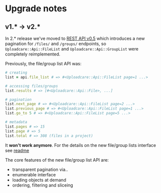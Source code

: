 # Upgrade notes

## v1.* -> v2.*

In 2.* release we've moved to [REST API v0.5][uploadcare-changelog-rest-api-v05] which introduces a new pagination for `/files/` and `/groups/` endpoints, so `Uploadcare::Api::FileList` and `Uploadcare::Api::GroupList` were completely reimplemented. 

Previously, the file/group list API was:

```ruby
# creating
list = api.file_list # => #<Uploadcare::Api::FileList page=1 ...>

# accessing files/groups
list.results # => [#<Uploadcare::Api::File>, ...]

# pagination
list.next_page # => #<Uploadcare::Api::FileList page=2 ...>
list.previous_page # => #<Uploadcare::Api::FileList page=1 ...>
list.go_to 5 # => #<Uploadcare::Api::FileList page=5 ...>

# metadata
list.pages # => 15
list.page # => 5
list.total # => 308 (files in a project)
```

It **won't work anymore**. For the details on the new file/group lists interface see [readme][readme]

The core features of the new file/group list API are: 

- transparent pagination via..
- enumerable interface
- loading objects at demand
- ordering, filtering and sliceing

[uploadcare-changelog-rest-api-v05]: https://uploadcare.com/changelog/tag/rest-api#rest-api-version-05
[readme]: https://github.com/uploadcare/uploadcare-ruby#file-lists
